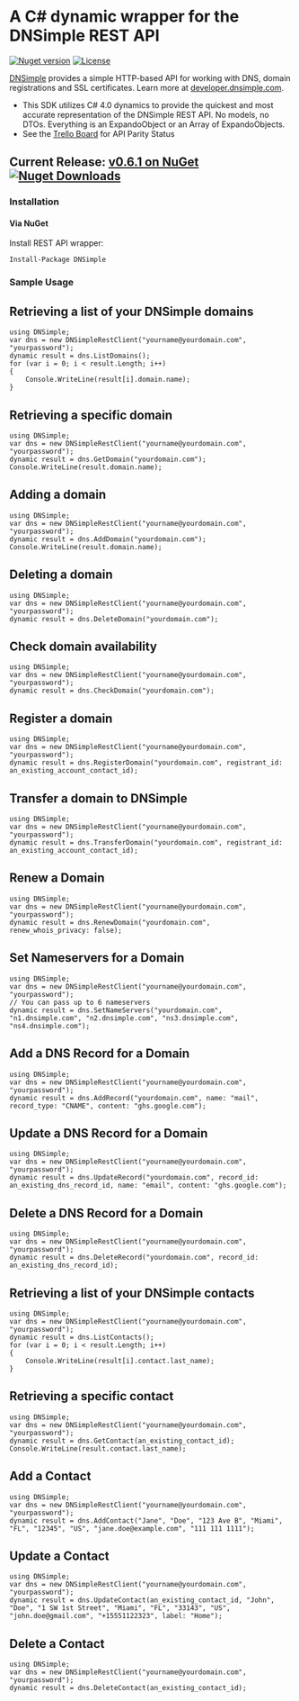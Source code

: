 # A C# dynamic wrapper for the DNSimple REST API

[![Nuget version](http://img.shields.io/nuget/v/dnsimple.svg?style=flat)][3]
[![License](http://img.shields.io/badge/license-Apache-red.svg?style=flat)](http://opensource.org/licenses/Apache-2.0)

[DNSimple][0] provides a simple HTTP-based API for working with DNS, domain registrations and SSL certificates. Learn more at [developer.dnsimple.com](http://developer.dnsimple.com/).

- This SDK utilizes C# 4.0 dynamics to provide the quickest and most accurate representation of the DNSimple REST API. No models, no DTOs. Everything is an ExpandoObject or an Array of ExpandoObjects.
- See the [Trello Board][2] for API Parity Status

## Current Release: [v0.6.1 on NuGet][3] [![Nuget Downloads](http://img.shields.io/nuget/dt/dnsimple.svg?style=flat)][3]

### Installation

#### Via NuGet

Install REST API wrapper:

    Install-Package DNSimple

### Sample Usage

## Retrieving a list of your DNSimple domains

    using DNSimple;
    var dns = new DNSimpleRestClient("yourname@yourdomain.com", "yourpassword");
	dynamic result = dns.ListDomains();
	for (var i = 0; i < result.Length; i++)
	{
		Console.WriteLine(result[i].domain.name);
	}

## Retrieving a specific domain

	using DNSimple;
    var dns = new DNSimpleRestClient("yourname@yourdomain.com", "yourpassword");
	dynamic result = dns.GetDomain("yourdomain.com");
	Console.WriteLine(result.domain.name);
	
## Adding a domain

	using DNSimple;
    var dns = new DNSimpleRestClient("yourname@yourdomain.com", "yourpassword");
	dynamic result = dns.AddDomain("yourdomain.com");
	Console.WriteLine(result.domain.name);
	
## Deleting a domain

	using DNSimple;
    var dns = new DNSimpleRestClient("yourname@yourdomain.com", "yourpassword");
	dynamic result = dns.DeleteDomain("yourdomain.com");
	
## Check domain availability

	using DNSimple;
    var dns = new DNSimpleRestClient("yourname@yourdomain.com", "yourpassword");
	dynamic result = dns.CheckDomain("yourdomain.com");
	
## Register a domain

	using DNSimple;
    var dns = new DNSimpleRestClient("yourname@yourdomain.com", "yourpassword");
	dynamic result = dns.RegisterDomain("yourdomain.com", registrant_id: an_existing_account_contact_id);
	
## Transfer a domain to DNSimple

	using DNSimple;
    var dns = new DNSimpleRestClient("yourname@yourdomain.com", "yourpassword");
	dynamic result = dns.TransferDomain("yourdomain.com", registrant_id: an_existing_account_contact_id);
	
## Renew a Domain

	using DNSimple;
    var dns = new DNSimpleRestClient("yourname@yourdomain.com", "yourpassword");
	dynamic result = dns.RenewDomain("yourdomain.com", renew_whois_privacy: false);
	
## Set Nameservers for a Domain

	using DNSimple;
    var dns = new DNSimpleRestClient("yourname@yourdomain.com", "yourpassword");
    // You can pass up to 6 nameservers
	dynamic result = dns.SetNameServers("yourdomain.com", "n1.dnsimple.com", "n2.dnsimple.com", "ns3.dnsimple.com", "ns4.dnsimple.com");
	
## Add a DNS Record for a Domain

	using DNSimple;
    var dns = new DNSimpleRestClient("yourname@yourdomain.com", "yourpassword");
	dynamic result = dns.AddRecord("yourdomain.com", name: "mail", record_type: "CNAME", content: "ghs.google.com");
	
## Update a DNS Record for a Domain

	using DNSimple;
    var dns = new DNSimpleRestClient("yourname@yourdomain.com", "yourpassword");
	dynamic result = dns.UpdateRecord("yourdomain.com", record_id: an_existing_dns_record_id, name: "email", content: "ghs.google.com");
	
## Delete a DNS Record for a Domain

	using DNSimple;
    var dns = new DNSimpleRestClient("yourname@yourdomain.com", "yourpassword");
	dynamic result = dns.DeleteRecord("yourdomain.com", record_id: an_existing_dns_record_id);

## Retrieving a list of your DNSimple contacts

    using DNSimple;
    var dns = new DNSimpleRestClient("yourname@yourdomain.com", "yourpassword");
	dynamic result = dns.ListContacts();
	for (var i = 0; i < result.Length; i++)
	{
		Console.WriteLine(result[i].contact.last_name);
	}

## Retrieving a specific contact

	using DNSimple;
    var dns = new DNSimpleRestClient("yourname@yourdomain.com", "yourpassword");
	dynamic result = dns.GetContact(an_existing_contact_id);
	Console.WriteLine(result.contact.last_name);
	
## Add a Contact

	using DNSimple;
    var dns = new DNSimpleRestClient("yourname@yourdomain.com", "yourpassword");
	dynamic result = dns.AddContact("Jane", "Doe", "123 Ave B", "Miami", "FL", "12345", "US", "jane.doe@example.com", "111 111 1111");
	
## Update a Contact

	using DNSimple;
    var dns = new DNSimpleRestClient("yourname@yourdomain.com", "yourpassword");
	dynamic result = dns.UpdateContact(an_existing_contact_id, "John", "Doe", "1 SW 1st Street", "Miami", "FL", "33143", "US", "john.doe@gmail.com", "+15551122323", label: "Home");
	
## Delete a Contact

	using DNSimple;
    var dns = new DNSimpleRestClient("yourname@yourdomain.com", "yourpassword");
	dynamic result = dns.DeleteContact(an_existing_contact_id);

[0]:http://dnsimple.com
[2]:https://trello.com/board/dnsimple-csharp/4f5e0494e22d5e333ff7816c
[3]:http://nuget.org/Packages/DNSimple
